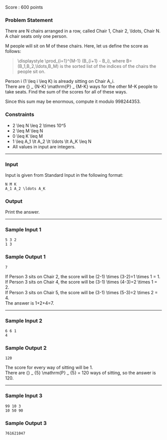 Score : 600 points

### Problem Statement

There are N chairs arranged in a row, called Chair 1, Chair 2, \ldots, Chair N.  
A chair seats only one person.

M people will sit on M of these chairs. Here, let us define the score as follows:

> \displaystyle \prod\_{i=1}^{M-1} (B\_{i+1} - B\_i), where B=(B\_1,B\_2,\ldots,B\_M) is the sorted list of the indices of the chairs the people sit on.

Person i (1 \leq i \leq K) is already sitting on Chair A\_i.  
There are {} \_ {N-K} \mathrm{P} \_ {M-K} ways for the other M-K people to take seats. Find the sum of the scores for all of these ways.

Since this sum may be enormous, compute it modulo 998244353.

### Constraints

* 2 \leq N \leq 2 \times 10^5
* 2 \leq M \leq N
* 0 \leq K \leq M
* 1 \leq A\_1 \lt A\_2 \lt \ldots \lt A\_K \leq N
* All values in input are integers.

---

### Input

Input is given from Standard Input in the following format:

```
N M K
A_1 A_2 \ldots A_K
```

### Output

Print the answer.

---

### Sample Input 1

```
5 3 2
1 3
```

### Sample Output 1

```
7
```

If Person 3 sits on Chair 2, the score will be (2-1) \times (3-2)=1 \times 1 = 1.  
If Person 3 sits on Chair 4, the score will be (3-1) \times (4-3)=2 \times 1 = 2.  
If Person 3 sits on Chair 5, the score will be (3-1) \times (5-3)=2 \times 2 = 4.  
The answer is 1+2+4=7.

---

### Sample Input 2

```
6 6 1
4
```

### Sample Output 2

```
120
```

The score for every way of sitting will be 1.  
There are {} \_ {5} \mathrm{P} \_ {5} = 120 ways of sitting, so the answer is 120.

---

### Sample Input 3

```
99 10 3
10 50 90
```

### Sample Output 3

```
761621047
```